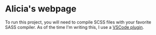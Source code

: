 # Alicia's webpage

To run this project, you will need to compile SCSS files with your favorite SASS compiler. As of the time I'm writing this, I use a [VSCode plugin](https://github.com/ritwickdey/vscode-live-sass-compiler).
